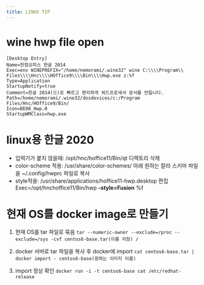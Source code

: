 ```yaml
---
title: LINUX TIP
---
```


# wine hwp file open
```
[Desktop Entry]
Name=한컴오피스 한글 2014
Exec=env WINEPREFIX="/home/nemorami/.wine32" wine C:\\\\Program\\ Files\\\\Hnc\\\\HOffice9\\\\Bin\\\\Hwp.exe z:%f
Type=Application
StartupNotify=true
Comment=한글 2014(으)로 빠르고 편리하게 워드프로세서 문서를 만듭니다.
Path=/home/nemorami/.wine32/dosdevices/c:/Program Files/Hnc/HOffice9/Bin/
Icon=BE08_Hwp.0
StartupWMClass=hwp.exe
```
# linux용 한글 2020
- 입력기가 붙지 않을때: /opt/hnc/hoffice11/Bin/qt 디렉토리 삭제
- color-scheme 적용: /usr/share/color-schemes/ 아래 원하는 칼라 스키마 파일을 ~/.config/hwprc 파일로 복사
- style적용: /usr/share/applications/hoffice11-hwp.desktop 편집
  Exec=/opt/hnchoffice11/Bin/hwp **-style=Fusion** %f
  
# 현재 OS를 docker image로 만들기  
1. 현재 OS를 tar 파일로 묶음
 `tar --numeric-owner --exclude=/proc --exclude=/sys -cvf centos6-base.tar(이름 지정) / `

2. docker 서버로 tar 파일을 복사 후 docker에 import 
 `cat centos6-base.tar | docker import - centos6-base(원하는 이미지 이름)`

3. import 정상 확인
 `docker run -i -t centos6-base cat /etc/redhat-release `

